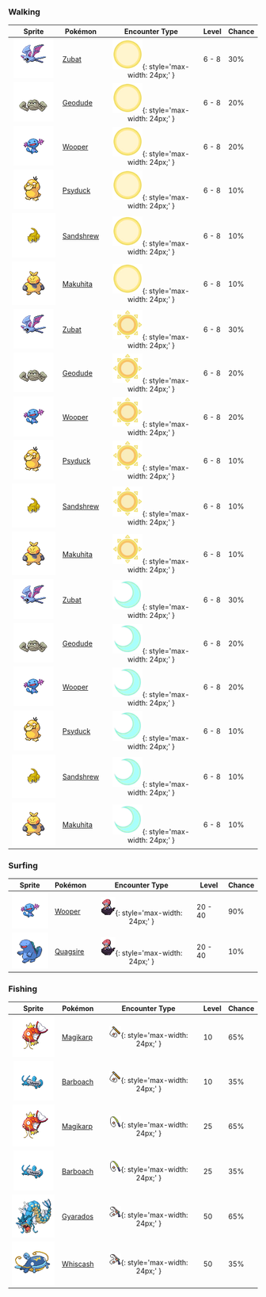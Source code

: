 ### Walking

| Sprite | Pokémon | Encounter Type | Level | Chance |
|:------:|---------|:--------------:|-------|--------|
| ![Zubat](../../assets/sprites/zubat/front.gif "Zubat") | [Zubat](../../pokemon/zubat.md/) | ![Morning](../../assets/encounter_types/morning.png "Morning"){: style='max-width: 24px;' } | 6 - 8 | 30% |
| ![Geodude](../../assets/sprites/geodude/front.gif "Geodude") | [Geodude](../../pokemon/geodude.md/) | ![Morning](../../assets/encounter_types/morning.png "Morning"){: style='max-width: 24px;' } | 6 - 8 | 20% |
| ![Wooper](../../assets/sprites/wooper/front.gif "Wooper") | [Wooper](../../pokemon/wooper.md/) | ![Morning](../../assets/encounter_types/morning.png "Morning"){: style='max-width: 24px;' } | 6 - 8 | 20% |
| ![Psyduck](../../assets/sprites/psyduck/front.gif "Psyduck") | [Psyduck](../../pokemon/psyduck.md/) | ![Morning](../../assets/encounter_types/morning.png "Morning"){: style='max-width: 24px;' } | 6 - 8 | 10% |
| ![Sandshrew](../../assets/sprites/sandshrew/front.gif "Sandshrew") | [Sandshrew](../../pokemon/sandshrew.md/) | ![Morning](../../assets/encounter_types/morning.png "Morning"){: style='max-width: 24px;' } | 6 - 8 | 10% |
| ![Makuhita](../../assets/sprites/makuhita/front.gif "Makuhita") | [Makuhita](../../pokemon/makuhita.md/) | ![Morning](../../assets/encounter_types/morning.png "Morning"){: style='max-width: 24px;' } | 6 - 8 | 10% |
| ![Zubat](../../assets/sprites/zubat/front.gif "Zubat") | [Zubat](../../pokemon/zubat.md/) | ![Day](../../assets/encounter_types/day.png "Day"){: style='max-width: 24px;' } | 6 - 8 | 30% |
| ![Geodude](../../assets/sprites/geodude/front.gif "Geodude") | [Geodude](../../pokemon/geodude.md/) | ![Day](../../assets/encounter_types/day.png "Day"){: style='max-width: 24px;' } | 6 - 8 | 20% |
| ![Wooper](../../assets/sprites/wooper/front.gif "Wooper") | [Wooper](../../pokemon/wooper.md/) | ![Day](../../assets/encounter_types/day.png "Day"){: style='max-width: 24px;' } | 6 - 8 | 20% |
| ![Psyduck](../../assets/sprites/psyduck/front.gif "Psyduck") | [Psyduck](../../pokemon/psyduck.md/) | ![Day](../../assets/encounter_types/day.png "Day"){: style='max-width: 24px;' } | 6 - 8 | 10% |
| ![Sandshrew](../../assets/sprites/sandshrew/front.gif "Sandshrew") | [Sandshrew](../../pokemon/sandshrew.md/) | ![Day](../../assets/encounter_types/day.png "Day"){: style='max-width: 24px;' } | 6 - 8 | 10% |
| ![Makuhita](../../assets/sprites/makuhita/front.gif "Makuhita") | [Makuhita](../../pokemon/makuhita.md/) | ![Day](../../assets/encounter_types/day.png "Day"){: style='max-width: 24px;' } | 6 - 8 | 10% |
| ![Zubat](../../assets/sprites/zubat/front.gif "Zubat") | [Zubat](../../pokemon/zubat.md/) | ![Night](../../assets/encounter_types/night.png "Night"){: style='max-width: 24px;' } | 6 - 8 | 30% |
| ![Geodude](../../assets/sprites/geodude/front.gif "Geodude") | [Geodude](../../pokemon/geodude.md/) | ![Night](../../assets/encounter_types/night.png "Night"){: style='max-width: 24px;' } | 6 - 8 | 20% |
| ![Wooper](../../assets/sprites/wooper/front.gif "Wooper") | [Wooper](../../pokemon/wooper.md/) | ![Night](../../assets/encounter_types/night.png "Night"){: style='max-width: 24px;' } | 6 - 8 | 20% |
| ![Psyduck](../../assets/sprites/psyduck/front.gif "Psyduck") | [Psyduck](../../pokemon/psyduck.md/) | ![Night](../../assets/encounter_types/night.png "Night"){: style='max-width: 24px;' } | 6 - 8 | 10% |
| ![Sandshrew](../../assets/sprites/sandshrew/front.gif "Sandshrew") | [Sandshrew](../../pokemon/sandshrew.md/) | ![Night](../../assets/encounter_types/night.png "Night"){: style='max-width: 24px;' } | 6 - 8 | 10% |
| ![Makuhita](../../assets/sprites/makuhita/front.gif "Makuhita") | [Makuhita](../../pokemon/makuhita.md/) | ![Night](../../assets/encounter_types/night.png "Night"){: style='max-width: 24px;' } | 6 - 8 | 10% |

### Surfing

| Sprite | Pokémon | Encounter Type | Level | Chance |
|:------:|---------|:--------------:|-------|--------|
| ![Wooper](../../assets/sprites/wooper/front.gif "Wooper") | [Wooper](../../pokemon/wooper.md/) | ![Surf](../../assets/encounter_types/surf.png "Surf"){: style='max-width: 24px;' } | 20 - 40 | 90% |
| ![Quagsire](../../assets/sprites/quagsire/front.gif "Quagsire") | [Quagsire](../../pokemon/quagsire.md/) | ![Surf](../../assets/encounter_types/surf.png "Surf"){: style='max-width: 24px;' } | 20 - 40 | 10% |

### Fishing

| Sprite | Pokémon | Encounter Type | Level | Chance |
|:------:|---------|:--------------:|-------|--------|
| ![Magikarp](../../assets/sprites/magikarp/front.gif "Magikarp") | [Magikarp](../../pokemon/magikarp.md/) | ![Old Rod](../../assets/encounter_types/old_rod.png "Old Rod"){: style='max-width: 24px;' } | 10 | 65% |
| ![Barboach](../../assets/sprites/barboach/front.gif "Barboach") | [Barboach](../../pokemon/barboach.md/) | ![Old Rod](../../assets/encounter_types/old_rod.png "Old Rod"){: style='max-width: 24px;' } | 10 | 35% |
| ![Magikarp](../../assets/sprites/magikarp/front.gif "Magikarp") | [Magikarp](../../pokemon/magikarp.md/) | ![Good Rod](../../assets/encounter_types/good_rod.png "Good Rod"){: style='max-width: 24px;' } | 25 | 65% |
| ![Barboach](../../assets/sprites/barboach/front.gif "Barboach") | [Barboach](../../pokemon/barboach.md/) | ![Good Rod](../../assets/encounter_types/good_rod.png "Good Rod"){: style='max-width: 24px;' } | 25 | 35% |
| ![Gyarados](../../assets/sprites/gyarados/front.gif "Gyarados") | [Gyarados](../../pokemon/gyarados.md/) | ![Super Rod](../../assets/encounter_types/super_rod.png "Super Rod"){: style='max-width: 24px;' } | 50 | 65% |
| ![Whiscash](../../assets/sprites/whiscash/front.gif "Whiscash") | [Whiscash](../../pokemon/whiscash.md/) | ![Super Rod](../../assets/encounter_types/super_rod.png "Super Rod"){: style='max-width: 24px;' } | 50 | 35% |

